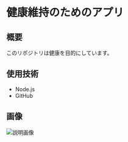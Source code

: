 # 健康維持のためのアプリ

## 概要
このリポジトリは健康を目的にしています。

## 使用技術
- Node.js
- GitHub

## 画像
![説明画像](docs/your_画像ファイル1.png)
